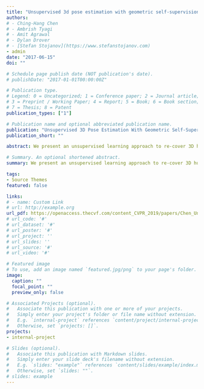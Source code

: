 ```yaml
---
title: "Unsupervised 3d pose estimation with geometric self-supervision"
authors:
# - Ching-Hang Chen
# - Ambrish Tyagi
# - Amit Agrawal
# - Dylan Drover
# - [Stefan Stojanov](https://www.stefanstojanov.com)
- admin
date: "2017-06-15"
doi: ""

# Schedule page publish date (NOT publication's date).
# publishDate: "2017-01-01T00:00:00Z"

# Publication type.
# Legend: 0 = Uncategorized; 1 = Conference paper; 2 = Journal article;
# 3 = Preprint / Working Paper; 4 = Report; 5 = Book; 6 = Book section;
# 7 = Thesis; 8 = Patent
publication_types: ["1"]

# Publication name and optional abbreviated publication name.
publication: "Unsupervised 3D Pose Estimation With Geometric Self-Supervision"
publication_short: ""

abstract: We present an unsupervised learning approach to re-cover 3D human pose from 2D skeletal joints extracted from a single image. Our method does not require any multi-view image data, 3D skeletons, correspondences between 2D-3D points, or use previously learned 3D priors during training.

# Summary. An optional shortened abstract.
summary: We present an unsupervised learning approach to re-cover 3D human pose from 2D skeletal joints extracted from a single image. Our method does not require any multi-view image data, 3D skeletons, correspondences between 2D-3D points, or use previously learned 3D priors during training. A lifting network accepts 2D landmarks as inputs and generates a corresponding 3D skeleton estimate. Dur-ing training, the recovered 3D skeleton is reprojected on random camera viewpoints to generate new'synthetic'2D poses. By lifting the synthetic 2D poses back to 3D and re-projecting them in the original camera view, we can de-fine self-consistency loss both in 3D and in 2D. The training can thus be self supervised by exploiting the geometric self-consistency of the lift-reproject-lift process. We show that self-consistency alone is not sufficient to generate realistic skeletons, however adding a 2D pose discriminator enables the lifter to output valid 3D poses. Additionally, to learn from 2D poses' in the wild', we train an unsupervised 2D domain adapter network to allow for an expansion of 2D data. This improves results and demonstrates the useful-ness of 2D pose data for unsupervised 3D lifting. Results on Human3. 6M dataset for 3D human pose estimation demon-strate that our approach improves upon the previous un-supervised methods by 30% and outperforms many weakly supervised approaches that explicitly use 3D data.

tags:
- Source Themes
featured: false

links:
# - name: Custom Link
# url: http://example.org
url_pdf: https://openaccess.thecvf.com/content_CVPR_2019/papers/Chen_Unsupervised_3D_Pose_Estimation_With_Geometric_Self-Supervision_CVPR_2019_paper.pdf
# url_code: '#'
# url_dataset: '#'
# url_poster: '#'
# url_project: ''
# url_slides: ''
# url_source: '#'
# url_video: '#'

# Featured image
# To use, add an image named `featured.jpg/png` to your page's folder. 
image:
  caption: ""
  focal_point: ""
  preview_only: false

# Associated Projects (optional).
#   Associate this publication with one or more of your projects.
#   Simply enter your project's folder or file name without extension.
#   E.g. `internal-project` references `content/project/internal-project/index.md`.
#   Otherwise, set `projects: []`.
projects:
- internal-project

# Slides (optional).
#   Associate this publication with Markdown slides.
#   Simply enter your slide deck's filename without extension.
#   E.g. `slides: "example"` references `content/slides/example/index.md`.
#   Otherwise, set `slides: ""`.
# slides: example
---
```

